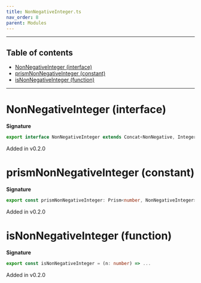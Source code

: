 ```yaml
---
title: NonNegativeInteger.ts
nav_order: 8
parent: Modules
---
```


---

<h2 class="text-delta">Table of contents</h2>

- [NonNegativeInteger (interface)](#nonnegativeinteger-interface)
- [prismNonNegativeInteger (constant)](#prismnonnegativeinteger-constant)
- [isNonNegativeInteger (function)](#isnonnegativeinteger-function)

---

# NonNegativeInteger (interface)

**Signature**

```ts
export interface NonNegativeInteger extends Concat<NonNegative, Integer> {}
```

Added in v0.2.0

# prismNonNegativeInteger (constant)

**Signature**

```ts
export const prismNonNegativeInteger: Prism<number, NonNegativeInteger> = ...
```

Added in v0.2.0

# isNonNegativeInteger (function)

**Signature**

```ts
export const isNonNegativeInteger = (n: number) => ...
```

Added in v0.2.0
